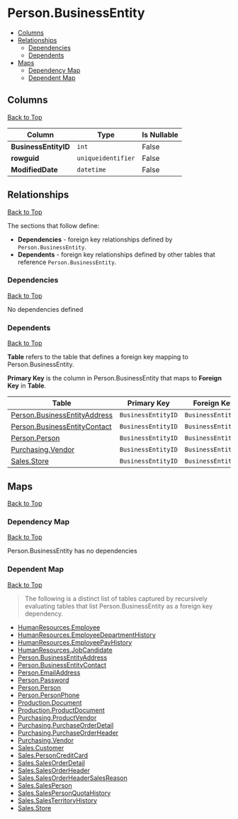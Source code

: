 # Person.BusinessEntity

* [Columns](#columns)
* [Relationships](#relationships)
    * [Dependencies](#dependencies)
    * [Dependents](#dependents)
* [Maps](#maps)
    * [Dependency Map](#dependency-map)
    * [Dependent Map](#dependent-map)

## Columns
[Back to Top](#personbusinessentity)

Column | Type | Is Nullable
-------|------|------------
**BusinessEntityID** | `int` | False
**rowguid** | `uniqueidentifier` | False
**ModifiedDate** | `datetime` | False

## Relationships
[Back to Top](#personbusinessentity)


The sections that follow define:
* **Dependencies** - foreign key relationships defined by `Person.BusinessEntity`.
* **Dependents** - foreign key relationships defined by other tables that reference `Person.BusinessEntity`.

### Dependencies
[Back to Top](#personbusinessentity)


No dependencies defined

### Dependents
[Back to Top](#personbusinessentity)

**Table** refers to the table that defines a foreign key mapping to Person.BusinessEntity.

**Primary Key** is the column in Person.BusinessEntity that maps to **Foreign Key** in **Table**.

Table | Primary Key | Foreign Key | Foreign Key Name
------|-------------|-------------|-----------------
[Person.BusinessEntityAddress](./BusinessEntityAddress.md) | `BusinessEntityID` | `BusinessEntityID` | **FK_BusinessEntityAddress_BusinessEntity_BusinessEntityID**
[Person.BusinessEntityContact](./BusinessEntityContact.md) | `BusinessEntityID` | `BusinessEntityID` | **FK_BusinessEntityContact_BusinessEntity_BusinessEntityID**
[Person.Person](./Person.md) | `BusinessEntityID` | `BusinessEntityID` | **FK_Person_BusinessEntity_BusinessEntityID**
[Purchasing.Vendor](../Purchasing/Vendor.md) | `BusinessEntityID` | `BusinessEntityID` | **FK_Vendor_BusinessEntity_BusinessEntityID**
[Sales.Store](../Sales/Store.md) | `BusinessEntityID` | `BusinessEntityID` | **FK_Store_BusinessEntity_BusinessEntityID**

## Maps
[Back to Top](#personbusinessentity)

### Dependency Map
[Back to Top](#personbusinessentity)

Person.BusinessEntity has no dependencies

### Dependent Map
[Back to Top](#personbusinessentity)

> The following is a distinct list of tables captured by recursively evaluating tables that list Person.BusinessEntity as a foreign key dependency.

* [HumanResources.Employee](../HumanResources/Employee.md)
* [HumanResources.EmployeeDepartmentHistory](../HumanResources/EmployeeDepartmentHistory.md)
* [HumanResources.EmployeePayHistory](../HumanResources/EmployeePayHistory.md)
* [HumanResources.JobCandidate](../HumanResources/JobCandidate.md)
* [Person.BusinessEntityAddress](./BusinessEntityAddress.md)
* [Person.BusinessEntityContact](./BusinessEntityContact.md)
* [Person.EmailAddress](./EmailAddress.md)
* [Person.Password](./Password.md)
* [Person.Person](./Person.md)
* [Person.PersonPhone](./PersonPhone.md)
* [Production.Document](../Production/Document.md)
* [Production.ProductDocument](../Production/ProductDocument.md)
* [Purchasing.ProductVendor](../Purchasing/ProductVendor.md)
* [Purchasing.PurchaseOrderDetail](../Purchasing/PurchaseOrderDetail.md)
* [Purchasing.PurchaseOrderHeader](../Purchasing/PurchaseOrderHeader.md)
* [Purchasing.Vendor](../Purchasing/Vendor.md)
* [Sales.Customer](../Sales/Customer.md)
* [Sales.PersonCreditCard](../Sales/PersonCreditCard.md)
* [Sales.SalesOrderDetail](../Sales/SalesOrderDetail.md)
* [Sales.SalesOrderHeader](../Sales/SalesOrderHeader.md)
* [Sales.SalesOrderHeaderSalesReason](../Sales/SalesOrderHeaderSalesReason.md)
* [Sales.SalesPerson](../Sales/SalesPerson.md)
* [Sales.SalesPersonQuotaHistory](../Sales/SalesPersonQuotaHistory.md)
* [Sales.SalesTerritoryHistory](../Sales/SalesTerritoryHistory.md)
* [Sales.Store](../Sales/Store.md)

